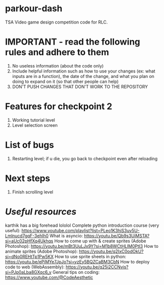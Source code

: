 # parkour-dash
TSA Video game design competition code for RLC.

# IMPORTANT - read the following rules and adhere to them

1) No useless information (about the code only)
2) Include helpful information such as how to use your changes (ex: what inputs are in a function), the date of the change, and what you plan on doing to expand on it (so that other people can help)
3) DON'T PUSH CHANGES THAT DON'T WORK TO THE REPOSITORY

# Features for checkpoint 2

1) Working tutorial level
2) Level selection screen

# List of bugs

1) Restarting level; if u die, you go back to checkpoint even after reloading

# Next steps

1) Finish scrolling level

# *Useful resources*

karthik has a big forehead lololol
Complete python introduction course (very useful): https://www.youtube.com/playlist?list=PLeo1K3hjS3uv5U-Lmlnucd7gqF-3ehIh0
What is asyncio: https://youtu.be/Qb9s3UiMSTA?si=aUc02pHfXq4Ukhqs
How to come up with & create sprites (Adobe Photoshop): https://youtu.be/mBt3UuLJx9Y?si=M1b8WCtHLIM0PtI3
How to animate sprites (Adobe Photoshop): https://youtu.be/q2IxC0odOkU?si=dNo0REHtTp1Pw5KX
How to use sprite sheets in python: https://youtu.be/ePiMYe7JpJo?si=yzEy5BQZCaBM3CbN
How to deploy code to web (WebAssembly): https://youtu.be/q25i2CCNvis?si=PJp0aLba8GXqc6_v
General tips on coding: https://www.youtube.com/@CodeAesthetic



